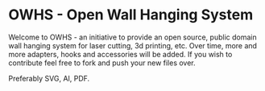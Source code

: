 # OWHS - Open Wall Hanging System

Welcome to OWHS - an initiative to provide an open source, public domain wall hanging system for laser cutting, 3d printing, etc.  Over time, more and more adapters, hooks and accessories will be added.   If you wish to contribute feel free to fork and push your new files over.

Preferably SVG, AI, PDF.
